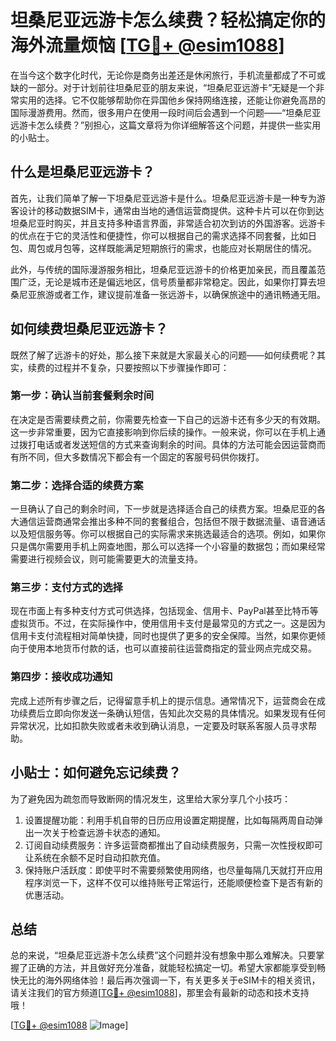 # 坦桑尼亚远游卡怎么续费？轻松搞定你的海外流量烦恼 [[TG💪+ @esim1088](https://t.me/s/esim1088)]

在当今这个数字化时代，无论你是商务出差还是休闲旅行，手机流量都成了不可或缺的一部分。对于计划前往坦桑尼亚的朋友来说，“坦桑尼亚远游卡”无疑是一个非常实用的选择。它不仅能够帮助你在异国他乡保持网络连接，还能让你避免高昂的国际漫游费用。然而，很多用户在使用一段时间后会遇到一个问题——“坦桑尼亚远游卡怎么续费？”别担心，这篇文章将为你详细解答这个问题，并提供一些实用的小贴士。

## 什么是坦桑尼亚远游卡？

首先，让我们简单了解一下坦桑尼亚远游卡是什么。坦桑尼亚远游卡是一种专为游客设计的移动数据SIM卡，通常由当地的通信运营商提供。这种卡片可以在你到达坦桑尼亚时购买，并且支持多种语言界面，非常适合初次到访的外国游客。远游卡的优点在于它的灵活性和便捷性，你可以根据自己的需求选择不同套餐，比如日包、周包或月包等，这样既能满足短期旅行的需求，也能应对长期居住的情况。

此外，与传统的国际漫游服务相比，坦桑尼亚远游卡的价格更加亲民，而且覆盖范围广泛，无论是城市还是偏远地区，信号质量都非常稳定。因此，如果你打算去坦桑尼亚旅游或者工作，建议提前准备一张远游卡，以确保旅途中的通讯畅通无阻。

## 如何续费坦桑尼亚远游卡？

既然了解了远游卡的好处，那么接下来就是大家最关心的问题——如何续费呢？其实，续费的过程并不复杂，只要按照以下步骤操作即可：

### 第一步：确认当前套餐剩余时间

在决定是否需要续费之前，你需要先检查一下自己的远游卡还有多少天的有效期。这一步非常重要，因为它直接影响到你后续的操作。一般来说，你可以在手机上通过拨打电话或者发送短信的方式来查询剩余的时间。具体的方法可能会因运营商而有所不同，但大多数情况下都会有一个固定的客服号码供你拨打。

### 第二步：选择合适的续费方案

一旦确认了自己的剩余时间，下一步就是选择适合自己的续费方案。坦桑尼亚的各大通信运营商通常会推出多种不同的套餐组合，包括但不限于数据流量、语音通话以及短信服务等。你可以根据自己的实际需求来挑选最适合的选项。例如，如果你只是偶尔需要用手机上网查地图，那么可以选择一个小容量的数据包；而如果经常需要进行视频会议，则可能需要更大的流量支持。

### 第三步：支付方式的选择

现在市面上有多种支付方式可供选择，包括现金、信用卡、PayPal甚至比特币等虚拟货币。不过，在实际操作中，使用信用卡支付是最常见的方式之一。这是因为信用卡支付流程相对简单快捷，同时也提供了更多的安全保障。当然，如果你更倾向于使用本地货币付款的话，也可以直接前往运营商指定的营业网点完成交易。

### 第四步：接收成功通知

完成上述所有步骤之后，记得留意手机上的提示信息。通常情况下，运营商会在成功续费后立即向你发送一条确认短信，告知此次交易的具体情况。如果发现有任何异常状况，比如扣款失败或者未收到确认消息，一定要及时联系客服人员寻求帮助。

## 小贴士：如何避免忘记续费？

为了避免因为疏忽而导致断网的情况发生，这里给大家分享几个小技巧：

1. 设置提醒功能：利用手机自带的日历应用设置定期提醒，比如每隔两周自动弹出一次关于检查远游卡状态的通知。
2. 订阅自动续费服务：许多运营商都推出了自动续费服务，只需一次性授权即可让系统在余额不足时自动扣款充值。
3. 保持账户活跃度：即使平时不需要频繁使用网络，也尽量每隔几天就打开应用程序浏览一下，这样不仅可以维持账号正常运行，还能顺便检查下是否有新的优惠活动。

## 总结

总的来说，“坦桑尼亚远游卡怎么续费”这个问题并没有想象中那么难解决。只要掌握了正确的方法，并且做好充分准备，就能轻松搞定一切。希望大家都能享受到畅快无比的海外网络体验！最后再次强调一下，有关更多关于eSIM卡的相关资讯，请关注我们的官方频道[[TG💪+ @esim1088](https://t.me/s/esim1088)]，那里会有最新的动态和技术支持哦！

[[TG💪+ @esim1088](https://t.me/s/esim1088) ![Image](https://i.postimg.cc/4NQfJmqS/Snipaste-2025-05-13-00-14-12.png)]